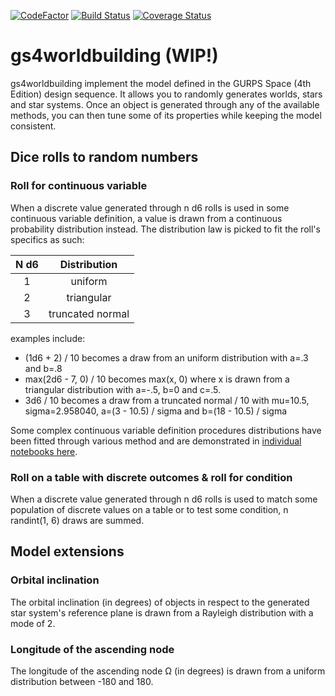 [![CodeFactor](https://www.codefactor.io/repository/github/vialdj/worldgen/badge/master?s=dce5f6dc560c4ed1e7f9a31a4bbb7231532176d1)](https://www.codefactor.io/repository/github/vialdj/worldgen/overview/master)
[![Build Status](https://travis-ci.com/vialdj/worldgen.svg?token=qyErTtyxDDzuR3xx3yks&branch=master)](https://travis-ci.com/vialdj/worldgen)
[![Coverage Status](https://coveralls.io/repos/github/vialdj/worldgen/badge.svg?branch=master&t=6zTiIW)](https://coveralls.io/github/vialdj/worldgen?branch=master)

# gs4worldbuilding (WIP!)
gs4worldbuilding implement the model defined in the GURPS Space (4th Edition) design sequence. It allows you to randomly generates worlds, stars and star systems. Once an object is generated through any of the available methods, you can then tune some of its properties while keeping the model consistent.

## Dice rolls to random numbers
### Roll for continuous variable
When a discrete value generated through n d6 rolls is used in some continuous variable definition, a value is drawn from a continuous probability distribution instead. The distribution law is picked to fit the roll's specifics as such:

| N d6 | Distribution |
|:-:|:-:|
| 1 | uniform |
| 2 | triangular |
| 3 | truncated normal |

examples include:
* (1d6 + 2) / 10 becomes a draw from an uniform distribution with a=.3 and b=.8
* max(2d6 - 7, 0) / 10 becomes max(x, 0) where x is drawn from a triangular distribution with a=-.5, b=0 and c=.5.
* 3d6 / 10 becomes a draw from a truncated normal / 10 with mu=10.5, sigma=2.958040, a=(3 - 10.5) / sigma and b=(18 - 10.5) / sigma

Some complex continuous variable definition procedures distributions have been fitted through various method and are demonstrated in [individual notebooks here](https://github.com/vialdj/gs4worldbuilding_notebooks).

### Roll on a table with discrete outcomes & roll for condition
When a discrete value generated through n d6 rolls is used to match some population of discrete values on a table or to test some condition, n randint(1, 6) draws are summed.

## Model extensions
### Orbital inclination
The orbital inclination (in degrees) of objects in respect to the generated star system's reference plane is drawn from a Rayleigh distribution with a mode of 2.
### Longitude of the ascending node
The longitude of the ascending node Ω (in degrees) is drawn from a uniform distribution between -180 and 180.